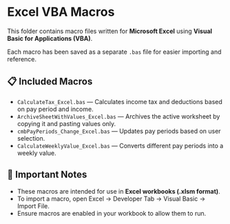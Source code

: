 # Excel VBA Macros

This folder contains macro files written for **Microsoft Excel** using **Visual Basic for Applications (VBA)**.

Each macro has been saved as a separate `.bas` file for easier importing and reference.

## 📋 Included Macros

- `CalculateTax_Excel.bas` — Calculates income tax and deductions based on pay period and income.
- `ArchiveSheetWithValues_Excel.bas` — Archives the active worksheet by copying it and pasting values only.
- `cmbPayPeriods_Change_Excel.bas` — Updates pay periods based on user selection.
- `CalculateWeeklyValue_Excel.bas` — Converts different pay periods into a weekly value.

## 📢 Important Notes

- These macros are intended for use in **Excel workbooks (.xlsm format)**.
- To import a macro, open Excel → Developer Tab → Visual Basic → Import File.
- Ensure macros are enabled in your workbook to allow them to run.

